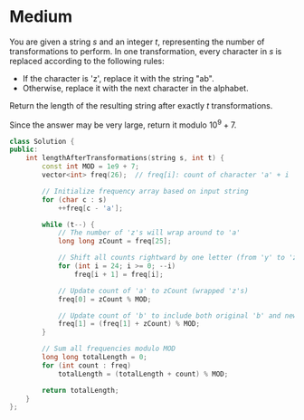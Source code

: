 # Medium

You are given a string $s$ and an integer $t$, representing the number of transformations to perform. In one transformation, every character in $s$ is replaced according to the following rules:

- If the character is 'z', replace it with the string "ab".
- Otherwise, replace it with the next character in the alphabet.

Return the length of the resulting string after exactly $t$ transformations.

Since the answer may be very large, return it modulo $10^9 + 7$.

```cpp
class Solution {
public:
    int lengthAfterTransformations(string s, int t) {
        const int MOD = 1e9 + 7;
        vector<int> freq(26);  // freq[i]: count of character 'a' + i

        // Initialize frequency array based on input string
        for (char c : s)
            ++freq[c - 'a'];

        while (t--) {
            // The number of 'z's will wrap around to 'a'
            long long zCount = freq[25];

            // Shift all counts rightward by one letter (from 'y' to 'z', ..., 'a' to 'b')
            for (int i = 24; i >= 0; --i)
                freq[i + 1] = freq[i];

            // Update count of 'a' to zCount (wrapped 'z's)
            freq[0] = zCount % MOD;

            // Update count of 'b' to include both original 'b' and new 'a' contributions
            freq[1] = (freq[1] + zCount) % MOD;
        }

        // Sum all frequencies modulo MOD
        long long totalLength = 0;
        for (int count : freq)
            totalLength = (totalLength + count) % MOD;

        return totalLength;
    }
};
```
